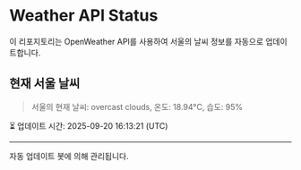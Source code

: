 
# Weather API Status

이 리포지토리는 OpenWeather API를 사용하여 서울의 날씨 정보를 자동으로 업데이트합니다.

## 현재 서울 날씨
> 서울의 현재 날씨: overcast clouds, 온도: 18.94°C, 습도: 95%

⏳ 업데이트 시간: 2025-09-20 16:13:21 (UTC)

---
자동 업데이트 봇에 의해 관리됩니다.
